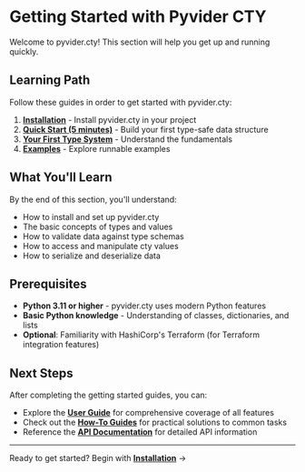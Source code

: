 # Getting Started with Pyvider CTY

Welcome to pyvider.cty! This section will help you get up and running quickly.

## Learning Path

Follow these guides in order to get started with pyvider.cty:

1. **[Installation](installation.md)** - Install pyvider.cty in your project
2. **[Quick Start (5 minutes)](quick-start.md)** - Build your first type-safe data structure
3. **[Your First Type System](first-type-system.md)** - Understand the fundamentals
4. **[Examples](examples.md)** - Explore runnable examples

## What You'll Learn

By the end of this section, you'll understand:

- How to install and set up pyvider.cty
- The basic concepts of types and values
- How to validate data against type schemas
- How to access and manipulate cty values
- How to serialize and deserialize data

## Prerequisites

- **Python 3.11 or higher** - pyvider.cty uses modern Python features
- **Basic Python knowledge** - Understanding of classes, dictionaries, and lists
- **Optional**: Familiarity with HashiCorp's Terraform (for Terraform integration features)

## Next Steps

After completing the getting started guides, you can:

- Explore the **[User Guide](../user-guide/index.md)** for comprehensive coverage of all features
- Check out the **[How-To Guides](../how-to/index.md)** for practical solutions to common tasks
- Reference the **[API Documentation](../api/index.md)** for detailed API information

---

Ready to get started? Begin with **[Installation](installation.md)** →

